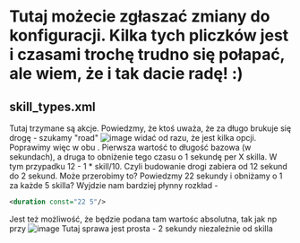 # Tutaj możecie zgłaszać zmiany do konfiguracji. Kilka tych pliczków jest i czasami trochę trudno się połapać, ale wiem, że i tak dacie radę! :)

## skill_types.xml
Tutaj trzymane są akcje. Powiedzmy, że ktoś uważa, że za długo brukuje się drogę - szukamy "road"
![image](https://user-images.githubusercontent.com/10631173/110626131-a2bd5680-81a0-11eb-8386-fe4205bed465.png)
widać od razu, że jest kilka opcji. 
Poprawimy więc w obu <duration const="12 10"/>. Pierwsza wartość to długość bazowa (w sekundach), a druga to obniżenie tego czasu o 1 sekundę per X skilla. 
W tym przypadku 12 - 1 * skill/10. Czyli budowanie drogi zabiera od 12 sekund do 2 sekund. 
Może przerobimy to? Powiedzmy 22 sekundy i obniżamy o 1 za każde 5 skilla? Wyjdzie nam bardziej płynny rozkład - 
~~~xml
<duration const="22 5"/>
~~~
Jest też możliwość, że będzie podana tam wartośc absolutna, tak jak np przy 
![image](https://user-images.githubusercontent.com/10631173/110626523-1d867180-81a1-11eb-97b6-6a4117695a00.png) 
Tutaj sprawa jest prosta - 2 sekundy niezależnie od skilla
